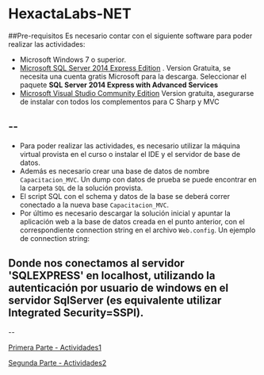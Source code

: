 # HexactaLabs-NET

##Pre-requisitos
Es necesario contar con el siguiente software para poder realizar las actividades:

 - Microsoft Windows 7 o superior.
 - [Microsoft SQL Server 2014 Express Edition](http://www.microsoft.com/en-us/server-cloud/products/sql-server-editions/sql-server-express.aspx) . Version Gratuita, se necesita una cuenta gratis Microsoft para la descarga. Seleccionar el paquete **SQL Server 2014 Express with Advanced Services**
 - [Microsoft Visual Studio Community Edition](https://www.visualstudio.com/products/visual-studio-community-vs) Version gratuita, asegurarse de instalar con todos los complementos para C Sharp y MVC

--
--

- Para poder realizar las actividades, es necesario utilizar la máquina virtual provista en el curso o instalar el IDE y el servidor de base de datos.
- Además es necesario crear una base de datos de nombre `Capacitacion_MVC`. Un dump con datos de prueba se puede encontrar en la carpeta `SQL` de la solución provista.
- El script SQL con el schema y datos de la base se deberá correr conectado a la nueva base `Capacitacion_MVC`.
- Por último es necesario descargar la solución inicial y apuntar la aplicación web a la base de datos creada en el punto anterior, con el correspondiente connection string en el archivo `Web.config`.
Un ejemplo de connection string:
<add name="MoviesContext" connectionString="data source=localhost\SQLEXPRESS;initial catalog=Capacitacion_MVC;Trusted_Connection=True;App=EntityFramework" providerName="System.Data.SqlClient" />

Donde nos conectamos al servidor 'SQLEXPRESS' en localhost, utilizando la autenticación por usuario de windows en el servidor SqlServer (es equivalente utilizar Integrated Security=SSPI).
--
--
 
[Primera Parte - Actividades1](actividades1.md)

[Segunda Parte - Actividades2](actividades2.md)
